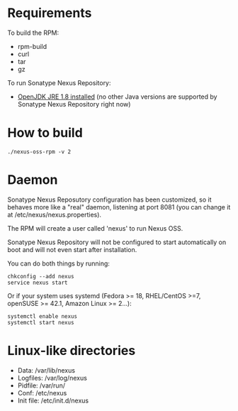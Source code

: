 # Requirements

To build the RPM:
- rpm-build
- curl
- tar
- gz

To run Sonatype Nexus Repository:
- [OpenJDK JRE 1.8 installed](https://help.sonatype.com/repomanager2/system-requirements) (no other Java versions are supported by Sonatype Nexus Repository right now)

# How to build

```
./nexus-oss-rpm -v 2
```
# Daemon

Sonatype Nexus Reposutory configuration has been customized, so it behaves
more like a "real" daemon, listening at port 8081 (you can change it at
/etc/nexus/nexus.properties).

The RPM will create a user called 'nexus' to run Nexus OSS.

Sonatype Nexus Repository will not be configured to start automatically on
boot and will not even start after installation.

You can do both things by running:

```
chkconfig --add nexus
service nexus start
```
Or if your system uses systemd (Fedora >= 18, RHEL/CentOS >=7,
openSUSE >= 42.1, Amazon Linux >= 2...):
```
systemctl enable nexus
systemctl start nexus
```

# Linux-like directories

- Data: /var/lib/nexus
- Logfiles: /var/log/nexus
- Pidfile: /var/run/
- Conf: /etc/nexus
- Init file: /etc/init.d/nexus
